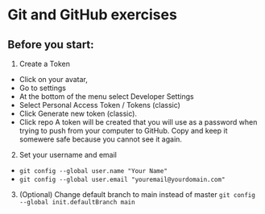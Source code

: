 # Git and GitHub exercises 

## Before you start:

1. Create a Token
- Click on your avatar,
- Go to settings
- At the bottom of the menu select Developer Settings
- Select Personal Access Token / Tokens (classic)
- Click Generate new token (classic).  
- Click repo
A token will be created that you will use as a password when trying to push from your computer to GitHub. Copy and keep it somewere safe because you cannot see it again.

2. Set your username and email
- ```git config --global user.name "Your Name"```
- ```git config --global user.email "youremail@yourdomain.com"```  

3. (Optional) Change default branch to main instead of master 
```git config --global init.defaultBranch main```